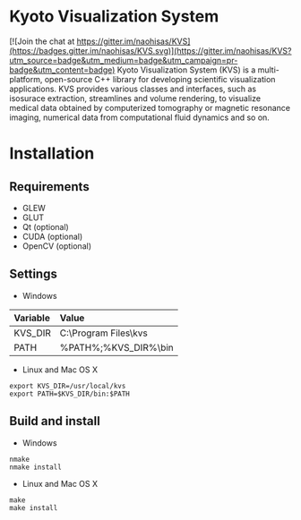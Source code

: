 Kyoto Visualization System
===

[![Join the chat at https://gitter.im/naohisas/KVS](https://badges.gitter.im/naohisas/KVS.svg)](https://gitter.im/naohisas/KVS?utm_source=badge&utm_medium=badge&utm_campaign=pr-badge&utm_content=badge)
Kyoto Visualization System (KVS) is a multi-platform, open-source C++ library for developing scientific visualization applications. KVS provides various classes and interfaces, such as isosurace extraction, streamlines and volume rendering, to visualize medical data obtained by computerized tomography or magnetic resonance imaging, numerical data from computational fluid dynamics and so on.

# Installation

## Requirements
* GLEW
* GLUT
* Qt (optional)
* CUDA (optional)
* OpenCV (optional)

## Settings

+ Windows

|Variable|Value|
|:-------|:----|
|KVS_DIR |C:\Program Files\kvs|
|PATH|%PATH%;%KVS_DIR%\bin|

+ Linux and Mac OS X
```
export KVS_DIR=/usr/local/kvs
export PATH=$KVS_DIR/bin:$PATH
```

## Build and install

+ Windows
```
nmake
nmake install
```

+ Linux and Mac OS X
```
make
make install
```
